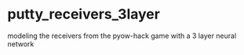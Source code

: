 # putty_receivers_3layer
modeling the receivers from the pyow-hack game with a 3 layer neural network
